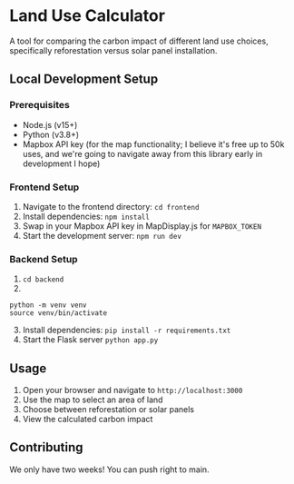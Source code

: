 # Land Use Calculator

A tool for comparing the carbon impact of different land use choices, specifically reforestation versus solar panel installation.

## Local Development Setup

### Prerequisites

- Node.js (v15+)
- Python (v3.8+)
- Mapbox API key (for the map functionality; I believe it's free up to 50k uses, and we're going to navigate away from this library early in development I hope)

### Frontend Setup
1. Navigate to the frontend directory: `cd frontend`
2. Install dependencies: `npm install`
3. Swap in your Mapbox API key in MapDisplay.js for `MAPBOX_TOKEN`
4. Start the development server: `npm run dev`

### Backend Setup
1. `cd backend`
2.
```
python -m venv venv
source venv/bin/activate
```
3. Install dependencies:
`pip install -r requirements.txt`
4. Start the Flask server
`python app.py`

## Usage

1. Open your browser and navigate to `http://localhost:3000`
2. Use the map to select an area of land
3. Choose between reforestation or solar panels
4. View the calculated carbon impact

## Contributing

We only have two weeks! You can push right to main.